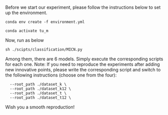Before we start our experiment, please follow the instructions below to set up the environment.

```
conda env create -f environment.yml

conda activate tu_m
```

Now, run as below

```
sh ./scipts/classification/MICN.py
```

Among them, there are 6 models. Simply execute the corresponding scripts for each one. 
Note: If you need to reproduce the experiments after adding new innovative points, please write the corresponding script and switch to the following instructions (choose one from the four):

```
  --root_path ./dataset_k \
  --root_path ./dataset_k12 \
  --root_path ./dataset_t \
  --root_path ./dataset_t12 \
```

Wish you a smooth reproduction!
